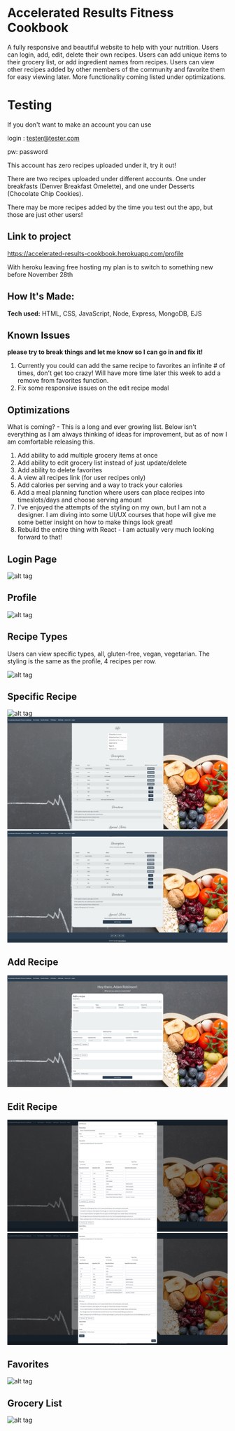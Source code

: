 # Accelerated Results Fitness Cookbook # 
A fully responsive and beautiful website to help with your nutrition. Users can login, add, edit, delete their own recipes. Users can add unique items to their grocery list, or add ingredient names from recipes. Users can view other recipes added by other members of the community and favorite them for easy viewing later. More functionality coming listed under optimizations.

# Testing # 

If you don't want to make an account you can use

login : tester@tester.com 

pw: password

This account has zero recipes uploaded under it, try it out!

There are two recipes uploaded under different accounts. One under breakfasts (Denver Breakfast Omelette), and one under Desserts (Chocolate Chip Cookies).

There may be more recipes added by the time you test out the app, but those are just other users!

## Link to project 

https://accelerated-results-cookbook.herokuapp.com/profile

With heroku leaving free hosting my plan is to switch to something new before November 28th

## How It's Made:

**Tech used:** HTML, CSS, JavaScript, Node, Express, MongoDB, EJS

## Known Issues

**please try to break things and let me know so I can go in and fix it!**

1. Currently you could can add the same recipe to favorites an infinite # of times, don't get too crazy! Will have more time later this week to add a remove from favorites function.
1. Fix some responsive issues on the edit recipe modal

## Optimizations

What is coming? - This is a long and ever growing list. Below isn't everything as I am always thinking of ideas for improvement, but as of now I am comfortable releasing this.

1. Add ability to add multiple grocery items at once
2. Add ability to edit grocery list instead of just update/delete
3. Add ability to delete favorites
4. A view all recipes link (for user recipes only)
5. Add calories per serving and a way to track your calories
6. Add a meal planning function where users can place recipes into timeslots/days and choose serving amount
7. I've enjoyed the attempts of the styling on my own, but I am not a designer. I am diving into some UI/UX courses that hope will give me some better insight on how to make things look great!
8. Rebuild the entire thing with React - I am actually very much looking forward to that!

## Login Page
![alt tag](https://github.com/AdamRobinsonSE/accelerated-results-cookbook/blob/main/public/images/readme/index.PNG)

## Profile
![alt tag](https://github.com/AdamRobinsonSE/accelerated-results-cookbook/blob/main/public/images/readme/profile.PNG)

## Recipe Types

Users can view specific types, all, gluten-free, vegan, vegetarian. The styling is the same as the profile, 4 recipes per row.

![alt tag](https://github.com/AdamRobinsonSE/accelerated-results-cookbook/blob/main/public/images/readme/recipe-types.PNG)

## Specific Recipe

![alt tag](https://github.com/AdamRobinsonSE/accelerated-results-cookbook/blob/main/public/images/readme/specific-recipe-type1.PNG)
![alt tag](https://github.com/AdamRobinsonSE/accelerated-results-cookbook/blob/main/public/images/readme/specific-recipe-type2.PNG)
![alt tag](https://github.com/AdamRobinsonSE/accelerated-results-cookbook/blob/main/public/images/readme/specific-recipe-type3.PNG)

## Add Recipe
![alt tag](https://github.com/AdamRobinsonSE/accelerated-results-cookbook/blob/main/public/images/readme/addRecipe.PNG)

## Edit Recipe
![alt tag](https://github.com/AdamRobinsonSE/accelerated-results-cookbook/blob/main/public/images/readme/edit-recipe1.PNG)
![alt tag](https://github.com/AdamRobinsonSE/accelerated-results-cookbook/blob/main/public/images/readme/edit-recipe2.PNG)

## Favorites
![alt tag](https://github.com/AdamRobinsonSE/accelerated-results-cookbook/blob/main/public/images/readme/favorites.PNG)

## Grocery List
![alt tag](https://github.com/AdamRobinsonSE/accelerated-results-cookbook/blob/main/public/images/readme/grocery-list.PNG)
